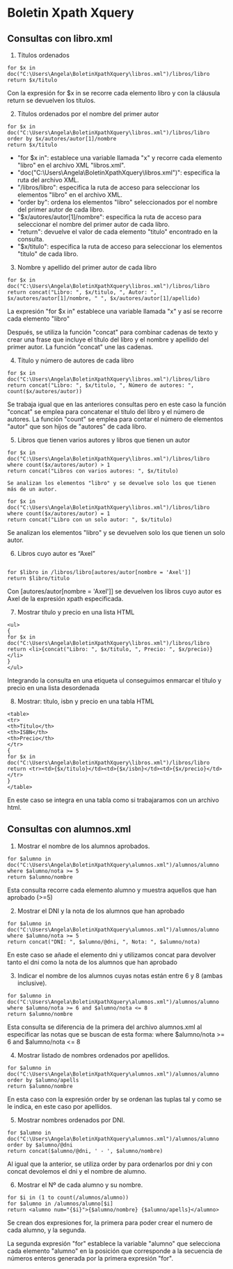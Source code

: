# Boletin Xpath Xquery

## Consultas con libro.xml

1. Títulos ordenados
```
for $x in doc("C:\Users\Angela\BoletinXpathXquery\libros.xml")/libros/libro
return $x/titulo 
```
Con la expresión for $x in se recorre cada elemento libro y con la cláusula return se devuelven los títulos.

2. Títulos ordenados por el nombre del primer autor
```
for $x in doc("C:\Users\Angela\BoletinXpathXquery\libros.xml")/libros/libro
order by $x/autores/autor[1]/nombre
return $x/titulo
```

- "for $x in": establece una variable llamada "x" y recorre cada elemento "libro" en el archivo XML "libros.xml".
- "doc("C:\Users\Angela\BoletinXpathXquery\libros.xml")": especifica la ruta del archivo XML.
- "/libros/libro": especifica la ruta de acceso para seleccionar los elementos "libro" en el archivo XML.
- "order by": ordena los elementos "libro" seleccionados por el nombre del primer autor de cada libro.
-  "$x/autores/autor[1]/nombre": especifica la ruta de acceso para seleccionar el nombre del primer autor de cada libro.
- "return": devuelve el valor de cada elemento "titulo" encontrado en la consulta.
- "$x/titulo": especifica la ruta de acceso para seleccionar los elementos "titulo" de cada libro.

3. Nombre y apellido del primer autor de cada libro
```
for $x in doc("C:\Users\Angela\BoletinXpathXquery\libros.xml")/libros/libro
return concat("Libro: ", $x/titulo, ", Autor: ", $x/autores/autor[1]/nombre, " ", $x/autores/autor[1]/apellido)
```

La expresión "for $x in" establece una variable llamada "x" y así se recorre cada elemento "libro"

Después, se utiliza la función "concat" para combinar cadenas de texto y crear una frase que incluye el título del libro y el nombre y apellido del primer autor. La función "concat" une las cadenas.

4. Título y número de autores de cada libro
```
for $x in doc("C:\Users\Angela\BoletinXpathXquery\libros.xml")/libros/libro
return concat("Libro: ", $x/titulo, ", Número de autores: ", count($x/autores/autor))
```
Se trabaja igual que en las anteriores consultas pero en este caso la función "concat" se emplea para concatenar el título del libro y el número de autores. La función "count" se emplea para contar el número de elementos "autor" que son hijos de "autores" de cada libro.


5. Libros que tienen varios autores y libros que tienen un autor
```
for $x in doc("C:\Users\Angela\BoletinXpathXquery\libros.xml")/libros/libro
where count($x/autores/autor) > 1
return concat("Libros con varios autores: ", $x/titulo)

Se analizan los elementos "libro" y se devuelve solo los que tienen más de un autor.

for $x in doc("C:\Users\Angela\BoletinXpathXquery\libros.xml")/libros/libro
where count($x/autores/autor) = 1
return concat("Libro con un solo autor: ", $x/titulo)

```
 Se analizan los elementos "libro" y se devuelven solo los 
 que tienen un solo autor.

6.  Libros cuyo autor es “Axel”
```

for $libro in /libros/libro[autores/autor[nombre = 'Axel']]
return $libro/titulo
```
Con [autores/autor[nombre = 'Axel']] se devuelven los libros cuyo autor es Axel de la expresión xpath especificada.

7.  Mostrar título y precio en una lista HTML
```
<ul>
{
for $x in doc("C:\Users\Angela\BoletinXpathXquery\libros.xml")/libros/libro
return <li>{concat("Libro: ", $x/titulo, ", Precio: ", $x/precio)}</li>
}
</ul>
```
Integrando la consulta en una etiqueta ul conseguimos enmarcar el título y precio en una lista desordenada

8.  Mostrar: título, isbn y precio en una tabla HTML
```
<table>
<tr>
<th>Título</th>
<th>ISBN</th>
<th>Precio</th>
</tr>
{
for $x in doc("C:\Users\Angela\BoletinXpathXquery\libros.xml")/libros/libro
return <tr><td>{$x/titulo}</td><td>{$x/isbn}</td><td>{$x/precio}</td></tr>
}
</table>

```
En este caso se integra en una tabla como si trabajaramos con un archivo html.

## Consultas con alumnos.xml

1. Mostrar el nombre de los alumnos aprobados.
```
for $alumno in doc("C:\Users\Angela\BoletinXpathXquery\alumnos.xml")/alumnos/alumno
where $alumno/nota >= 5
return $alumno/nombre 
```
Esta consulta recorre cada elemento alumno y muestra aquellos que han aprobado (>=5)

2. Mostrar el DNI y la nota de los alumnos que han aprobado
```
for $alumno in doc("C:\Users\Angela\BoletinXpathXquery\alumnos.xml")/alumnos/alumno
where $alumno/nota >= 5
return concat("DNI: ", $alumno/@dni, ", Nota: ", $alumno/nota)
```
En este caso se añade el elemento dni y utilizamos concat para devolver tanto el dni como la nota de los alumnos que han aprobado


3. Indicar el nombre de los alumnos cuyas notas están entre 6 y 8 (ambas inclusive).
```
for $alumno in doc("C:\Users\Angela\BoletinXpathXquery\alumnos.xml")/alumnos/alumno
where $alumno/nota >= 6 and $alumno/nota <= 8
return $alumno/nombre
```
Esta consulta se diferencia de la primera del archivo alumnos.xml al especificar las notas que se buscan de esta forma: where $alumno/nota >= 6 and $alumno/nota <= 8

4.  Mostrar listado de nombres ordenados por apellidos.
```
for $alumno in doc("C:\Users\Angela\BoletinXpathXquery\alumnos.xml")/alumnos/alumno
order by $alumno/apells
return $alumno/nombre
```
En esta caso con la expresión order by se ordenan las tuplas tal y como se le indica, en este caso por apellidos.

5. Mostrar nombres ordenados por DNI.
```
for $alumno in doc("C:\Users\Angela\BoletinXpathXquery\alumnos.xml")/alumnos/alumno
order by $alumno/@dni
return concat($alumno/@dni, ' - ', $alumno/nombre)
```
Al igual que la anterior, se utiliza order by para ordenarlos por dni y con concat devolemos el dni y el nombre de alumno.

6. Mostrar el Nº de cada alumno y su nombre.
```
for $i in (1 to count(/alumnos/alumno))
for $alumno in /alumnos/alumno[$i]
return <alumno num="{$i}">{$alumno/nombre} {$alumno/apells}</alumno>
```
Se crean dos expresiones for, la primera para poder crear el numero de cada alumno, y la segunda.

La segunda expresión "for" establece la variable "alumno" que selecciona cada elemento "alumno" en la posición que corresponde a la secuencia de números enteros generada por la primera expresión "for".